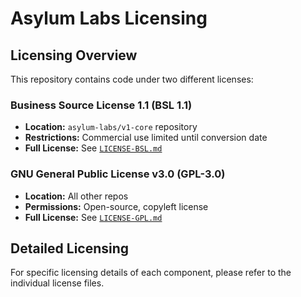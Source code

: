 # Asylum Labs Licensing

## Licensing Overview

This repository contains code under two different licenses:

### Business Source License 1.1 (BSL 1.1)

- **Location:** `asylum-labs/v1-core` repository
- **Restrictions:** Commercial use limited until conversion date
- **Full License:** See [`LICENSE-BSL.md`](/LICENSE-BSL.md)

### GNU General Public License v3.0 (GPL-3.0)

- **Location:** All other repos
- **Permissions:** Open-source, copyleft license
- **Full License:** See [`LICENSE-GPL.md`](/LICENSE-GPL.md)

## Detailed Licensing

For specific licensing details of each component, please refer to the individual license files.
